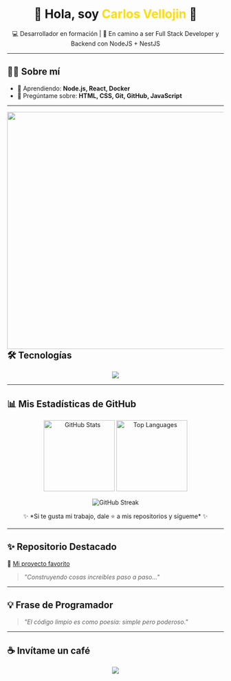<h1 align="center">👋 Hola, soy <span style="color:#FFDD00;">Carlos Vellojin</span> 🚀</h1>

<p align="center">
  💻 Desarrollador en formación | 🎯 En camino a ser Full Stack Developer y Backend con NodeJS + NestJS
</p>

---

## 🧑‍💻 Sobre mí
- 🌱 Aprendiendo: **Node.js, React, Docker**
- 💬 Pregúntame sobre: **HTML, CSS, Git, GitHub, JavaScript**

---
<picture> <img align="right" src="https://github.com/7oSkaaa/7oSkaaa/blob/main/Images/Right_Side.gif?raw=true" width = 550px></picture>



## 🛠 Tecnologías
<p align="center">
  <img src="https://skillicons.dev/icons?i=html,css,js,nodejs,react,postgres,docker,git,github,vscode" />
</p>

---
## 📊 Mis Estadísticas de GitHub

<p align="center">
  <!-- Stats -->
  <img 
    src="https://github-readme-stats.vercel.app/api?username=ADRCODE05&show_icons=true&theme=tokyonight&hide_border=true&count_private=true&include_all_commits=true" 
    height="165" 
    alt="GitHub Stats"
  />
  <!-- Top Languages -->
  <img 
    src="https://github-readme-stats.vercel.app/api/top-langs/?username=ADRCODE05&layout=compact&theme=tokyonight&hide_border=true" 
    height="165"
    alt="Top Languages"
  />
</p>

<p align="center">
  <!-- Streak (con fallback) -->
  <img 
    src="https://streak-stats.demolab.com?user=ADRCODE05&theme=tokyonight&hide_border=true" 
    alt="GitHub Streak"
    onerror="this.src='https://github-readme-activity-graph.vercel.app/graph?username=ADRCODE05&theme=tokyo-night&hide_border=true'"
  />
</p>

<p align="center">
  ✨ *Si te gusta mi trabajo, dale ⭐ a mis repositorios y sígueme* ✨
</p>




---

## ✨ Repositorio Destacado

📌 [Mi proyecto favorito](https://github.com/ADRCODE05/Onboarding)  
> *"Construyendo cosas increíbles paso a paso..."*

---

## 💡 Frase de Programador

> *"El código limpio es como poesía: simple pero poderoso."*

---

## ☕ Invítame un café

<p align="center">
  <a href="https://buymeacoffee.com/TU_USUARIO">
    <img src="https://img.shields.io/badge/Buy%20me%20a%20coffee-%23FFDD00?style=for-the-badge&logo=buy-me-a-coffee&logoColor=black" />
  </a>
</p>

